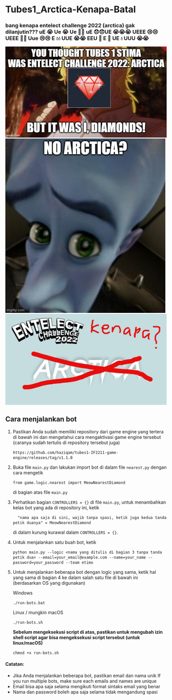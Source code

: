 # Tubes1_Arctica-Kenapa-Batal

### bang kenapa entelect challenge 2022 (arctica) gak dilanjutin??? uE 😭 Ue 😭 Ue 🥹🥹 uE 😞😞UE 😭😭😭 UEEE 😢😢 UEEE 🥀🥀 Uue 😢😢 E 💧💧 UUE 😭😭 EEU 🥹 E 🥹 UE 💧 UUU 😭😭
![Screenshot](8ihg6a.jpg)
![Screenshot](noarcticamegamind.jpg)
![Screenshot](noarctica.jpg)

## Cara menjalankan bot 
1. Pastikan Anda sudah memiliki repository dari game engine yang tertera di bawah ini dan mengetahui cara mengaktivasi game engine tersebut (caranya sudah tertulis di repository tersebut juga)
   ```
   https://github.com/haziqam/tubes1-IF2211-game-engine/releases/tag/v1.1.0  
   ```
2. Buka file ```main.py``` dan lakukan import bot di dalam file ```nearest.py``` dengan cara mengetik
   ```
   from game.logic.nearest import MeowNearestDiamond
   ```
   di bagian atas file ```main.py```
3. Perhatikan bagian ```CONTROLLERS = {}``` di file ```main.py```, untuk menambahkan kelas bot yang ada di repository ini, ketik
   ```
     "nama apa saja di sini, wajib tanpa spasi, ketik juga kedua tanda petik duanya" = MeowNearestDiamond
   ```
   di dalam kurung kurawal dalam ```CONTROLLERS = {}```.
4. Untuk menjalankan satu buah bot, ketik

    ```
    python main.py --logic <nama yang ditulis di bagian 3 tanpa tanda petik dua> --email=your_email@example.com --name=your_name --password=your_password --team etimo
    ```

5. Untuk menjalankan beberapa bot dengan logic yang sama, ketik hal yang sama di bagian 4 ke dalam salah satu file di bawah ini (berdasarkan OS yang digunakan)

    Windows

    ```
    ./run-bots.bat
    ```

    Linux / mungkin macOS

    ```
    ./run-bots.sh
    ```

    <b>Sebelum mengeksekusi script di atas, pastikan untuk mengubah izin shell script agar bisa mengeksekusi script tersebut (untuk linux/macOS)</b>

    ```
    chmod +x run-bots.sh
    ```

#### Catatan:

-   Jika Anda menjalankan beberapa bot, pastikan email dan nama unik If you run multiple bots, make sure each emails and names are unique
-   Email bisa apa saja selama mengikuti format sintaks email yang benar
-   Nama dan password boleh apa saja selama tidak mengandung spasi
